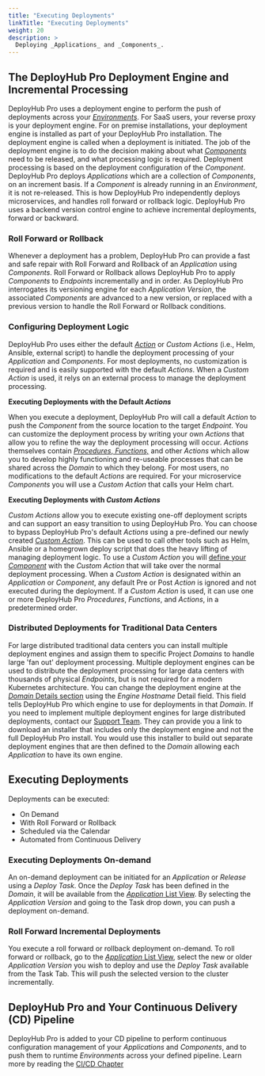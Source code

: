 ```yaml
---
title: "Executing Deployments"
linkTitle: "Executing Deployments"
weight: 20
description: >
  Deploying _Applications_ and _Components_.
---
```


## The DeployHub Pro Deployment Engine and Incremental Processing

DeployHub Pro uses a deployment engine to perform the push of deployments across your [_Environments_](/userguide/2-define-environments/).  For SaaS users, your reverse proxy is your deployment engine.  For on premise installations, your deployment engine is installed as part of your DeployHub Pro installation. The deployment engine is called when a deployment is initiated. The job of the deployment engine is to do the decision making about what [_Components_](/userguide/2-define-components/) need to be released, and what processing logic is required.  Deployment processing is based on the deployment configuration of the _Component_. DeployHub Pro deploys _Applications_ which are a collection of _Components_, on an increment basis. If a _Component_ is already running in an _Environment_, it is not re-released. This is how DeployHub Pro independently deploys microservices, and handles roll forward or rollback logic.  DeployHub Pro uses a backend version control engine to achieve incremental deployments, forward or backward.  

### Roll Forward or Rollback

Whenever a deployment has a problem, DeployHub Pro can provide a fast and safe repair with Roll Forward and Rollback of an _Application_ using _Components_. Roll Forward or Rollback allows DeployHub Pro to apply _Components_ to _Endpoints_ incrementally and in order. As DeployHub Pro interrogates its versioning engine for each _Application Version_, the associated _Components_ are advanced to a new version, or replaced with a previous version to handle the Roll Forward or Rollback conditions.

### Configuring Deployment Logic

DeployHub Pro uses either the default [_Action_](/userguide/advanced-features/deployments/2-define-your-actions/) or _Custom Actions_ (i.e., Helm, Ansible, external script) to handle the deployment processing of your _Application_ and _Components_.  For most deployments, no customization is required and is easily supported with the default _Actions_. When a _Custom Action_ is used, it relys on an external process to manage the deployment processing.

**Executing Deployments with the Default _Actions_**

 When you execute a deployment, DeployHub Pro will call a default _Action_ to push the _Component_ from the source location to the target _Endpoint_. You can customize the deployment process by writing your own _Actions_ that allow you to refine the way the deployment processing will occur. _Actions_ themselves contain [_Procedures_, _Functions,_](/userguide/advanced-features/deployments/2-define-your-functions-and-procedures/) and other _Actions_ which allow you to develop highly functioning and re-useable processes that can be shared across the _Domain_ to which they belong. For most users, no modifications to the default _Actions_ are required. For your microservice _Components_ you will use a _Custom Action_ that calls your Helm chart.

**Executing Deployments with _Custom Actions_**

_Custom Actions_ allow you to execute existing one-off deployment scripts and can support an easy transition to using DeployHub Pro. You can choose to bypass DeployHub Pro's default _Actions_ using a pre-defined our newly created [_Custom Action_](/userguide/advanced-features/deployments/2-define-your-actions/). This can be used to call other tools such as Helm, Ansible or a homegrown deploy script that does the heavy lifting of managing deployment logic. To use a _Custom Action_ you will [define your _Component_](/userguide/2-define-components/#viewing-and-editing-_components_-with-the-dashboard) with the _Custom Action_ that will take over the normal deployment processing. When a _Custom Action_ is designated within an _Application_ or _Component_, any default Pre or Post _Action_ is ignored and not executed during the deployment. If a _Custom Action_ is used, it can use one or more DeployHub Pro _Procedures_, _Functions_, and _Actions_, in a predetermined order.

### Distributed Deployments for Traditional Data Centers

For large distributed traditional data centers you can install multiple deployment engines and assign them to specific Project _Domains_ to handle large 'fan out' deployment processing. Multiple deployment engines can be used to distribute the deployment processing for large data centers with thousands of physical _Endpoints_, but is not required for a modern Kubernetes architecture. You can change the deployment engine at the [_Domain_ Details section](/userguide/2-defining-domains/#_domain_-details) using the _Engine Hostname_ Detail field. This field tells DeployHub Pro which engine to use for deployments in that _Domain_. If you need to implement multiple deployment engines for large distributed deployments, contact our [Support Team](/userguide/installation-and-support/0-contactsupport/). They can provide you a link to download an installer that includes only the deployment engine and not the full DeployHub Pro install. You would use this installer to build out separate deployment engines that are then defined to the _Domain_ allowing each _Application_ to have its own engine.

## Executing Deployments

Deployments can be executed:

- On Demand
- With Roll Forward or Rollback
- Scheduled via the Calendar
- Automated from Continuous Delivery

### Executing Deployments On-demand

An on-demand deployment can be initiated for an _Application_ or _Release_ using a _Deploy Task_. Once the _Deploy Task_ has been defined in the _Domain_, it will be available from the [_Application_ List View](/userguide/2-defining-applications/#the-_application_-list-view-for-adding-or-deleting).  By selecting the _Application Version_ and going to the Task drop down, you can push a deployment on-demand.

### Roll Forward Incremental Deployments

You execute a roll forward or rollback deployment on-demand. To roll forward or rollback, go to the  [_Application_ List View](/userguide/2-defining-applications/#the-_application_-list-view-for-adding-or-deleting), select the new or older _Application Version_ you wish to deploy and use the _Deploy Task_ available from the Task Tab. This will push the selected version to the cluster incrementally.

## DeployHub Pro and Your Continuous Delivery (CD) Pipeline

DeployHub Pro is added to your CD pipeline to perform continuous configuration management of your _Applications_ and _Components_, and to push them to runtime _Environments_ across your defined pipeline. Learn more by reading the [CI/CD Chapter](/userguide/integrations/ci-cd_integrations/)



